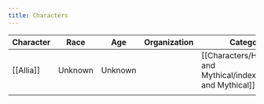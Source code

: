 ```yaml
---
title: Characters
---
```

| Character | Race | Age | Organization | Category |
| ---- | ---- | ---- | ---- | ---- |
| [[Allia]] | Unknown | Unknown |  | [[Characters/Historical and Mythical/index\|Historical and Mythical]] |
|  |  |  |  |  |
